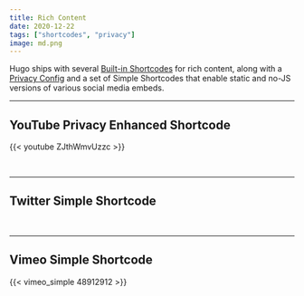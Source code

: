 ```yaml
---
title: Rich Content
date: 2020-12-22
tags: ["shortcodes", "privacy"]
image: md.png
---
```


Hugo ships with several [Built-in Shortcodes](https://gohugo.io/content-management/shortcodes/#use-hugo-s-built-in-shortcodes) for rich content, along with a [Privacy Config](https://gohugo.io/about/hugo-and-gdpr/) and a set of Simple Shortcodes that enable static and no-JS versions of various social media embeds.
<!--more-->
---

## YouTube Privacy Enhanced Shortcode

{{< youtube ZJthWmvUzzc >}}

<br>

---

## Twitter Simple Shortcode



<br>

---

## Vimeo Simple Shortcode

{{< vimeo_simple 48912912 >}}
